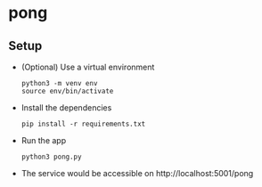 # pong

## Setup

- (Optional) Use a virtual environment

  ```
  python3 -m venv env
  source env/bin/activate
  ```

- Install the dependencies

  ```
  pip install -r requirements.txt
  ```

- Run the app

  ```
  python3 pong.py
  ```

- The service would be accessible on http://localhost:5001/pong

